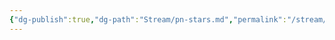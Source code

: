 ```yaml
---
{"dg-publish":true,"dg-path":"Stream/pn-stars.md","permalink":"/stream/pn-stars/","title":"stars","created":"2023-12-31T04:03:55.483-08:00","updated":"2023-12-31T04:38:49.610-08:00"}
---
```


